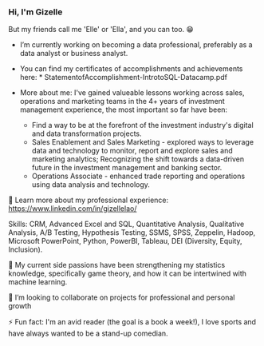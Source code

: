 ### Hi, I'm Gizelle
But my friends call me 'Elle' or 'Ella', and you can too. 😁 

* I’m currently working on becoming a data professional, preferably as a data analyst or business analyst.
* You can find my certificates of accomplishments and achievements here:
        * StatementofAccomplishment-IntrotoSQL-Datacamp.pdf 
  
  

* More about me:  I've gained valueable lessons working across sales, operations and marketing teams in the 4+ years of investment management experience, the most important so far have been:

   * Find a way to be at the forefront of the investment industry's digital and data transformation projects.
   *  Sales Enablement and Sales Marketing - explored ways to leverage data and technology to monitor, report and explore sales and marketing analytics; Recognizing         the shift towards a data-driven future in the investment management and banking sector.
   * Operations Associate - enhanced trade reporting and operations using data analysis and technology.

:love_letter: Learn more about my professional experience: https://www.linkedin.com/in/gizellelao/ 
  

Skills: CRM, Advanced Excel and SQL, Quantitative Analysis, Qualitative Analysis, A/B Testing, Hypothesis Testing, SSMS, SPSS, Zeppelin, Hadoop, Microsoft PowerPoint, Python, PowerBI, Tableau, DEI (Diversity, Equity, Inclusion).

🌱 My current side passions have been strengthening my statistics knowledge, specifically game theory, and how it can be intertwined with machine learning.

👯 I’m looking to collaborate on projects for professional and personal growth

⚡ Fun fact: I'm an avid reader (the goal is a book a week!), I love sports and have always wanted to be a stand-up comedian.

